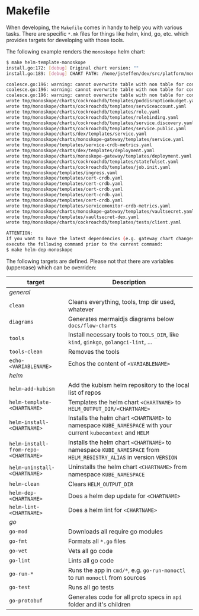 # Makefile

When developing, the `Makefile` comes in handy to help you with various tasks.
There are specific `*.mk` files for things like helm, kind, go, etc. which provides targets for developing with those tools.

The following example renders the `monoskope` helm chart:

```sh
$ make helm-template-monoskope
install.go:172: [debug] Original chart version: ""
install.go:189: [debug] CHART PATH: /home/jsteffen/dev/src/platform/monoskope/monoskope/build/package/helm/monoskope

coalesce.go:196: warning: cannot overwrite table with non table for connectors (map[])
coalesce.go:196: warning: cannot overwrite table with non table for connectors (map[])
coalesce.go:196: warning: cannot overwrite table with non table for connectors (map[])
wrote tmp/monoskope/charts/cockroachdb/templates/poddisruptionbudget.yaml
wrote tmp/monoskope/charts/cockroachdb/templates/serviceaccount.yaml
wrote tmp/monoskope/charts/cockroachdb/templates/role.yaml
wrote tmp/monoskope/charts/cockroachdb/templates/rolebinding.yaml
wrote tmp/monoskope/charts/cockroachdb/templates/service.discovery.yaml
wrote tmp/monoskope/charts/cockroachdb/templates/service.public.yaml
wrote tmp/monoskope/charts/dex/templates/service.yaml
wrote tmp/monoskope/charts/monoskope-gateway/templates/service.yaml
wrote tmp/monoskope/templates/service-crdb-metrics.yaml
wrote tmp/monoskope/charts/dex/templates/deployment.yaml
wrote tmp/monoskope/charts/monoskope-gateway/templates/deployment.yaml
wrote tmp/monoskope/charts/cockroachdb/templates/statefulset.yaml
wrote tmp/monoskope/charts/cockroachdb/templates/job.init.yaml
wrote tmp/monoskope/templates/ingress.yaml
wrote tmp/monoskope/templates/cert-crdb.yaml
wrote tmp/monoskope/templates/cert-crdb.yaml
wrote tmp/monoskope/templates/cert-crdb.yaml
wrote tmp/monoskope/templates/cert-crdb.yaml
wrote tmp/monoskope/templates/cert-crdb.yaml
wrote tmp/monoskope/templates/servicemonitor-crdb-metrics.yaml
wrote tmp/monoskope/charts/monoskope-gateway/templates/vaultsecret.yaml
wrote tmp/monoskope/templates/vaultsecret-dex.yaml
wrote tmp/monoskope/charts/cockroachdb/templates/tests/client.yaml

ATTENTION:
If you want to have the latest dependencies (e.g. gateway chart changes)
execute the following command prior to the current command:
$ make helm-dep-monoskope

```

The following targets are defined. Please not that there are variables (uppercase) which can be overriden:

| target | Description |
| --------- | ----------- |
| *general* | |
| `clean` | Cleans everything, tools, tmp dir used, whatever |
| `diagrams` | Generates mermaidjs diagrams below `docs/flow-charts` |
| `tools` | Install necessary tools to `TOOLS_DIR`, like `kind`, `ginkgo`, `golangci-lint`, ... |
| `tools-clean` | Removes the tools |
| `echo-<VARIABLENAME>` | Echos the content of `<VARIABLENAME>` |
| *helm* | |
| `helm-add-kubism` | Add the kubism helm repository to the local list of repos |
| `helm-template-<CHARTNAME>` | Templates the helm chart `<CHARTNAME>` to `HELM_OUTPUT_DIR/<CHARTNAME>` |
| `helm-install-<CHARTNAME>` | Installs the helm chart `<CHARTNAME>` to namespace `KUBE_NAMESPACE` with your current `kubecontext` and `HELM` |
| `helm-install-from-repo-<CHARTNAME>` | Installs the helm chart `<CHARTNAME>` to namespace `KUBE_NAMESPACE` from `HELM_REGISTRY_ALIAS` in version `VERSION` |
| `helm-uninstall-<CHARTNAME>` | Uninstalls the helm chart `<CHARTNAME>` from namespace `KUBE_NAMESPACE` |
| `helm-clean` | Clears `HELM_OUTPUT_DIR` |
| `helm-dep-<CHARTNAME>` | Does a helm dep update for `<CHARTNAME>` |
| `helm-lint-<CHARTNAME>` | Does a helm lint for `<CHARTNAME>` |
| *go* | |
| `go-mod` | Downloads all require go modules |
| `go-fmt` | Formats all `*.go` files |
| `go-vet` | Vets all go code |
| `go-lint` | Lints all go code |
| `go-run-*` | Runs the app in `cmd/*`, e.g. `go-run-monoctl` to run `monoctl` from sources |
| `go-test` | Runs all go tests |
| `go-protobuf` | Generates code for all proto specs in `api` folder and it's children |